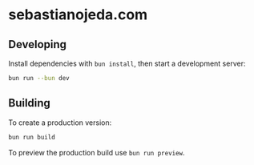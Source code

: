 # sebastianojeda.com

## Developing

Install dependencies with `bun install`, then start a development server:

```bash
bun run --bun dev
```

## Building

To create a production version:

```bash
bun run build
```

To preview the production build use `bun run preview`.
